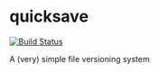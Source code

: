 # quicksave
[![Build Status](https://travis-ci.org/agraubert/quicksave.svg?branch=master)](https://travis-ci.org/agraubert/quicksave) 

A (very) simple file versioning system
